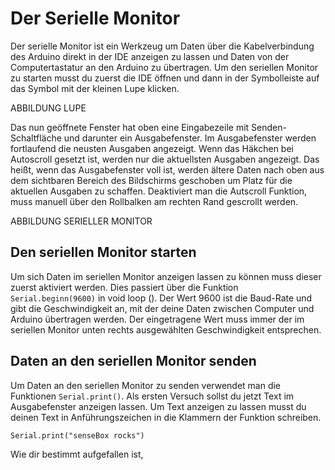 # Der Serielle Monitor

Der serielle Monitor ist ein Werkzeug um Daten über die Kabelverbindung des Arduino direkt in der IDE anzeigen zu lassen und Daten von der Computertastatur an den Arduino zu übertragen.
Um den seriellen Monitor zu starten musst du zuerst die IDE öffnen und dann in der Symbolleiste auf das Symbol mit der kleinen Lupe klicken.

ABBILDUNG LUPE

 Das nun geöffnete Fenster hat oben eine Eingabezeile mit Senden-Schaltfläche und darunter ein Ausgabefenster. Im Ausgabefenster werden fortlaufend die neusten Ausgaben angezeigt. Wenn das Häkchen bei Autoscroll gesetzt ist, werden nur die aktuellsten Ausgaben angezeigt. Das heißt, wenn das Ausgabefenster voll ist, werden ältere Daten nach oben aus dem sichtbaren Bereich des Bildschirms geschoben um Platz für die aktuellen Ausgaben zu schaffen. Deaktiviert man die Autscroll Funktion, muss manuell über den Rollbalken am rechten Rand gescrollt werden.

ABBILDUNG SERIELLER MONITOR

 ## Den seriellen Monitor starten

 Um sich Daten im seriellen Monitor anzeigen lassen zu können muss dieser zuerst aktiviert werden. Dies passiert über die Funktion `Serial.beginn(9600)` in void loop (). Der Wert 9600 ist die Baud-Rate und gibt die Geschwindigkeit an, mit der deine Daten zwischen Computer und Arduino übertragen werden. Der eingetragene Wert muss immer der im seriellen Monitor unten rechts ausgewählten Geschwindigkeit entsprechen.

 ## Daten an den seriellen Monitor senden

Um Daten an den seriellen Monitor zu senden verwendet man die Funktionen `Serial.print()`. Als ersten Versuch sollst du jetzt Text im Ausgabefenster anzeigen lassen. Um Text anzeigen zu lassen musst du deinen Text in Anführungszeichen in die Klammern der Funktion schreiben.

```Serial.print("senseBox rocks")```

Wie dir bestimmt aufgefallen ist, 